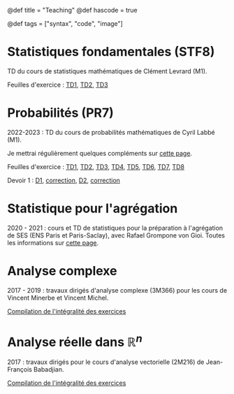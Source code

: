@def title = "Teaching"
@def hascode = true

@def tags = ["syntax", "code", "image"]

# Statistiques fondamentales (STF8)

TD du cours de statistiques mathématiques de Clément Levrard (M1). 

Feuilles d'exercice : [TD1](/teaching/ST1.pdf), [TD2](/teaching/ST2.pdf), [TD3](/teaching/ST3.pdf)

# Probabilités (PR7)

2022-2023 : TD du cours de probabilités mathématiques de Cyril Labbé (M1). 

Je mettrai régulièrement quelques compléments sur [cette page](/teaching/proba). 

Feuilles d'exercice : [TD1](/teaching/TD1.pdf), [TD2](/teaching/TD2.pdf), [TD3](/teaching/TD3.pdf), [TD4](/teaching/TD4.pdf), [TD5](/teaching/TD5.pdf), [TD6](/teaching/TD6.pdf), [TD7](/teaching/TD7.pdf), [TD8](/teaching/TD8.pdf)

Devoir 1 : [D1](/teaching/DM1.pdf), [correction](/teaching/DM1_corr.pdf), [D2](/teaching/DM2.pdf), [correction](/teaching/DM2_corr.pdf)

# Statistique pour l'agrégation

2020 - 2021 : cours et TD de statistiques pour la préparation à l'agrégation de SES (ENS Paris et Paris-Saclay), avec Rafael Grompone von Gioi. Toutes les informations sur [cette page](/teaching/statagreg).

# Analyse complexe

2017 - 2019 : travaux dirigés d'analyse complexe (3M366) pour les cours de Vincent Minerbe et Vincent Michel. 

[Compilation de l'intégralité des exercices](/teaching/complexe_2019.pdf)

# Analyse réelle dans $\mathbb{R}^n$

2017 : travaux dirigés pour le cours d'analyse vectorielle (2M216) de Jean-François Babadjian.

[Compilation de l'intégralité des exercices](/teaching/exercices2M216.pdf)


